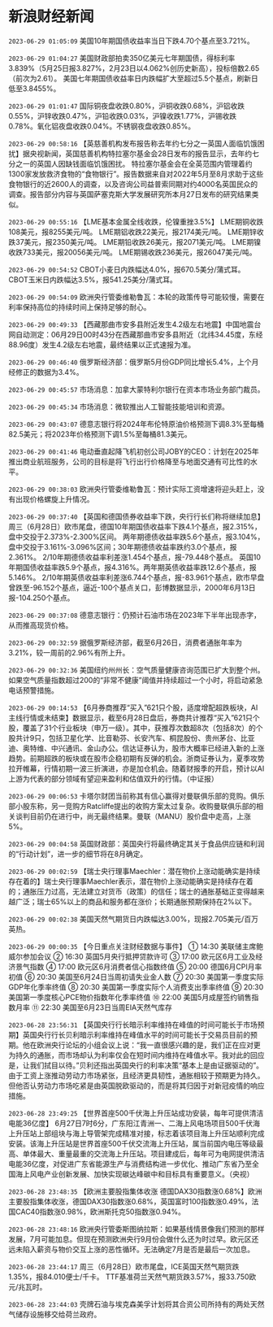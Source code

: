 # 新浪财经新闻
`2023-06-29 01:05:09` 美国10年期国债收益率当日下跌4.70个基点至3.721%。

`2023-06-29 01:04:27` 美国财政部拍卖350亿美元七年期国债，得标利率3.839%（5月25日报3.827%，2月23日以4.062%创历史新高），投标倍数2.65（前次为2.61）。
美国七年期国债收益率日内跌幅扩大至超过5.5个基点，刷新日低至3.8455%。

`2023-06-29 01:01:47` 国际铜夜盘收跌0.80%，沪铜收跌0.68%，沪铝收跌0.55%，沪锌收跌0.47%，沪铅收跌0.03%，沪镍收跌1.77%，沪锡收跌0.78%。氧化铝夜盘收跌0.04%。不锈钢夜盘收跌0.85%。

`2023-06-29 00:58:16` 【英慈善机构发布报告称去年约七分之一英国人面临饥饿困扰】据央视新闻，英国慈善机构特拉塞尔基金会28日发布的报告显示，去年约七分之一的英国人因缺钱面临饥饿困扰。 特拉塞尔基金会在全英范围内管理着约1300家发放救济食物的“食物银行”。报告数据来自对2022年5月至8月求助于这些食物银行的近2600人的调查，以及咨询公司益普索同期对约4000名英国民众的调查。报告部分内容与英国萨塞克斯大学发展研究所本月27日发布的研究结果类似。

`2023-06-29 00:55:16` 【LME基本金属全线收跌，伦镍重挫3.5%】 
LME期铜收跌108美元，报8255美元/吨。
LME期铝收跌22美元，报2174美元/吨。
LME期锌收跌37美元，报2350美元/吨。
LME期铅收跌26美元，报2071美元/吨。
LME期镍收跌733美元，报20056美元/吨。
LME期锡收跌236美元，报26047美元/吨。

`2023-06-29 00:54:52` CBOT小麦日内跌幅达4.0%，报670.5美分/蒲式耳。
CBOT玉米日内跌幅达3.5%，报541.25美分/蒲式耳。

`2023-06-29 00:54:09` 欧洲央行管委维勒鲁瓦：本轮的政策传导可能较慢，需要在利率保持高位的持续时间上保持足够的耐心。

`2023-06-29 00:49:33` 【西藏那曲市安多县附近发生4.2级左右地震】中国地震台网自动测定：06月29日00时43分在西藏那曲市安多县附近（北纬34.45度，东经88.96度）发生4.2级左右地震，最终结果以正式速报为准。

`2023-06-29 00:46:40` 俄罗斯经济部：俄罗斯5月份GDP同比增长5.4%，上个月经修正的数据为3.4%。

`2023-06-29 00:45:57` 市场消息：加拿大蒙特利尔银行在资本市场业务部门裁员。

`2023-06-29 00:45:34` 市场消息：微软推出人工智能技能培训和资源。

`2023-06-29 00:43:07` 德意志银行将2024年布伦特原油价格预测下调8.3%至每桶82.5美元；将2023年价格预测下调1.5%至每桶81.3美元。

`2023-06-29 00:41:46` 电动垂直起降飞机初创公司JOBY的CEO：计划在2025年推出商业航班服务，公司的目标是将飞行出行价格降至与地面交通有可比性的水平。

`2023-06-29 00:38:03` 欧洲央行管委维勒鲁瓦：预计实际工资增速将迎头赶上，没有出现价格螺旋上升情况。

`2023-06-29 00:37:40` 【英国和德国债券收益率下跌，央行行长们称将继续加息】 
周三（6月28日）欧市尾盘，德国10年期国债收益率下跌4.1个基点，报2.315%，盘中交投于2.373%-2.300%区间。
两年期德债收益率跌5.6个基点，报3.104%，盘中交投于3.161%-3.096%区间；30年期德债收益率跌约3.0个基点，报2.361%。
2/10年期德债收益率利差涨1.454个基点，报-79.448个基点。
英国10年期国债收益率跌5.9个基点，报4.316%。两年期英债收益率跌12.6个基点，报5.146%。
2/10年期英债收益率利差涨6.744个基点，报-83.961个基点，欧市早盘曾跌至-96.152个基点，逼近-100个基点关口，彭博数据显示，2000年6月13日报-104.250个基点。

`2023-06-29 00:37:08` 德意志银行：仍预计石油市场在2023年下半年出现赤字，从而推高现货价格。

`2023-06-29 00:32:59` 据俄罗斯经济部，截至6月26日，消费者通胀年率为3.21%，较一周前的2.96%有所上升。

`2023-06-29 00:32:36` 美国纽约州州长：空气质量健康咨询范围已扩大到整个州。如果空气质量指数超过200的“非常不健康”阈值并持续超过一个小时，将启动紧急电话预警措施。

`2023-06-29 00:14:53` 【6月券商推荐“买入”621只个股，适度增配超跌板块，AI主线行情或未结束】数据显示，截至6月28日盘后，券商共计推荐“买入”621只个股，覆盖了31个行业板块（申万一级）。其中，获推荐次数超8次（包括8次）的个股共计9只，包括卫星化学、比音勒芬、长安汽车、桐昆股份、贵州茅台、比亚迪、奥特维、中兴通讯、金山办公。信达证券认为，股市大概率已经进入新的上涨趋势。前期超跌的板块或在股市企稳初期有反弹的机会。浙商证券认为，夏季攻势拉开帷幕，行情初期一波三折演进，亦是加仓机会。随着财报季的开启，预计以AI上游为代表的部分领域有望迎来盈利和估值双升的行情。（中证报）

`2023-06-29 00:06:53` 卡塔尔财团当前称其有信心赢得对曼联俱乐部的竞购。俱乐部小股东称，另一竞购方Ratcliffe提出的收购方案太过复杂。收购曼联俱乐部的相关谈判目前仍在进行中，尚无最终结果。曼联（MANU）股价盘中走高，上涨5%。

`2023-06-29 00:04:58` 英国财政部：英国央行将最终确定其关于食品供应链和利润的“行动计划”，进一步的细节将在8月确定。

`2023-06-29 00:02:59` 【瑞士央行理事Maechler：潜在物价上涨动能确实是持续存在着的】瑞士央行理事Maechler表示，潜在物价上涨动能确实是持续存在着的；通胀压力过高，无法建立对货币（政策）的信任；瑞士的通胀基础正变得越来越广泛；瑞士65%以上的商品和服务都在涨价；长期通胀预期保持在2%以下。

`2023-06-29 00:02:38` 美国天然气期货日内跌幅达3.00%，现报2.705美元/百万英热。

`2023-06-29 00:00:35` 【今日重点关注财经数据与事件】
① 14:30 美联储主席鲍威尔参加会议
② 16:30 英国5月央行抵押贷款许可
③ 17:00 欧元区6月工业及经济景气指数
④ 17:00 欧元区6月消费者信心指数终值
⑤ 20:00 德国6月CPI月率初值
⑥ 20:30 美国至6月24日当周初请失业金人数
⑦ 20:30 美国第一季度实际GDP年化季率终值
⑧ 20:30 美国第一季度实际个人消费支出季率终值
⑨ 20:30 美国第一季度核心PCE物价指数年化季率终值
⑩ 22:00 美国5月成屋签约销售指数月率
⑪ 22:30 美国至6月23日当周EIA天然气库存

`2023-06-28 23:56:31` 【英国央行行长暗示利率维持在峰值的时间可能长于市场预期】英国央行行长贝利暗示利率维持在峰值水平的时间可能长于交易员目前的预期。他在欧洲央行论坛的小组会议上说：“我一直很感兴趣的是，我们正在应对更为持久的通胀，而市场却认为利率仅会在短时间内维持在峰值水平。我对此的回应是，让我们拭目以待。”贝利还指出英国央行的利率决策“基本上是由证据驱动的”。由于工资上涨推动劳动力市场紧张，且经济更具韧性，通胀相较于预期更为持久。但他否认劳动力市场吃紧是由英国脱欧驱动的，而是将其归因于对新冠疫情的响应措施。

`2023-06-28 23:49:25` 【世界首座500千伏海上升压站成功安装，每年可提供清洁电能36亿度】 6月27日7时6分，广东阳江青洲一、二海上风电场项目500千伏海上升压站上部组块与海上导管架完成精准对接，标志着该项目海上升压站顺利完成安装。该海上升压站是世界首座500千伏交流海上升压站，属当前国内电压等级最高、单体最大、重量最重的交流海上升压站。项目建成后，每年可为电网提供清洁电能36亿度，对促进广东省能源生产与消费结构进一步优化、推动广东省乃至全国海上风电产业创新发展、加快实现碳达峰碳中和目标具有重要意义。（央视）

`2023-06-28 23:48:35` 【欧洲主要股指集体收涨 德国DAX30指数涨0.68%】欧洲主要股指集体收涨，德国DAX30指数涨0.68%，英国富时100指数涨0.49%，法国CAC40指数涨0.98%，欧洲斯托克50指数涨0.94%。

`2023-06-28 23:48:16` 欧洲央行管委斯图纳拉斯：如果基线情景像我们预测的那样发展，7月可能加息。但现在预测欧洲央行9月份会做什么还为时过早。欧元区还远未陷入薪资与物价交互上涨的恶性循环。无法确定7月是否是最后一次加息。

`2023-06-28 23:44:17` 周三（6月28日）欧市尾盘，ICE英国天然气期货跌1.35%，报84.010便士/千卡。
TTF基准荷兰天然气期货跌3.57%，报33.750欧元/兆瓦时。

`2023-06-28 23:44:03` 壳牌石油与埃克森美孚计划将其合资公司所持有的两处天然气储存设施移交给荷兰政府。

